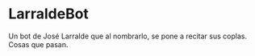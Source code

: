 # LarraldeBot
Un bot de José Larralde que al nombrarlo, se pone a recitar sus coplas. Cosas que pasan.
